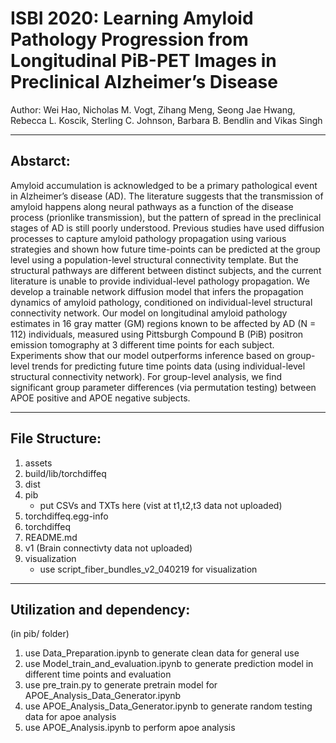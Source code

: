 # ISBI 2020: Learning Amyloid Pathology Progression from Longitudinal PiB-PET Images in Preclinical Alzheimer’s Disease
Author: Wei Hao, Nicholas M. Vogt, Zihang Meng, Seong Jae Hwang, Rebecca L. Koscik, Sterling C. Johnson, Barbara B. Bendlin and Vikas Singh
_____________________________
## Abstarct:
Amyloid accumulation is acknowledged to be a primary pathological event in Alzheimer’s disease (AD). The literature suggests that the transmission of amyloid happens along neural pathways as a function of the disease process (prionlike transmission), but the pattern of spread in the preclinical stages of AD is still poorly understood. Previous studies have used diffusion processes to capture amyloid pathology propagation using various strategies and shown how future time-points can be predicted at the group level using a population-level structural connectivity template. But the structural pathways are different between distinct subjects, and the current literature is unable to provide individual-level pathology propagation. We develop a trainable network diffusion model that infers the propagation dynamics of amyloid pathology, conditioned on individual-level structural connectivity network. Our model on longitudinal amyloid pathology estimates in 16 gray matter (GM) regions known to be affected by AD (N = 112) individuals, measured using Pittsburgh Compound B (PiB) positron emission tomography at 3 different time points for each subject. Experiments show that our model outperforms inference based on group-level trends for predicting future time points data (using individual-level structural connectivity network). For group-level analysis, we find significant group parameter differences (via permutation testing) between APOE positive and APOE negative subjects.
_____________________________
## File Structure:
1. assets	
2. build/lib/torchdiffeq
3. dist	
4. pib
    - put CSVs and TXTs here (vist at t1,t2,t3 data not uploaded)
5. torchdiffeq.egg-info
6. torchdiffeq	
7. README.md
8. v1 (Brain connectivty data not uploaded)
9. visualization
    - use script_fiber_bundles_v2_040219 for visualization
_____________________________
## Utilization and dependency:
(in pib/ folder)
1. use Data_Preparation.ipynb to generate clean data for general use
2. use Model_train_and_evaluation.ipynb to generate prediction model in different time points and evaluation
3. use pre_train.py to generate pretrain model for APOE_Analysis_Data_Generator.ipynb
4. use APOE_Analysis_Data_Generator.ipynb to generate random testing data for apoe analysis
5. use APOE_Analysis.ipynb to perform apoe analysis
